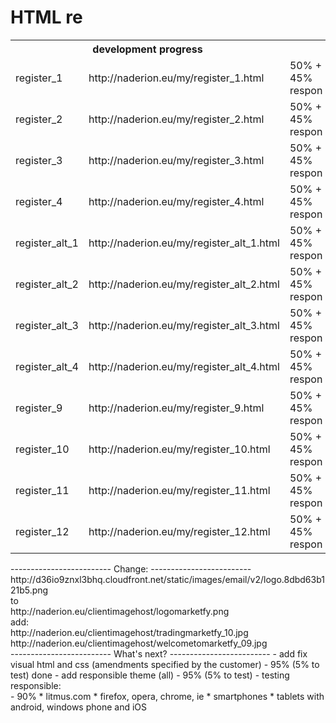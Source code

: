HTML re
================================

<table>
  <tr>
    <th colspan="2">development progress</th>
  </tr>
  <tr>
    <td>register_1</td><td>http://naderion.eu/my/register_1.html</td><td>50% + 45% respon</td>
  </tr>
  <tr>
    <td>register_2</td><td>http://naderion.eu/my/register_2.html</td><td>50% + 45% respon</td>
  </tr>
  <tr>
    <td>register_3</td><td>http://naderion.eu/my/register_3.html</td><td>50% + 45% respon</td>
  </tr>
  <tr>
    <td>register_4</td><td>http://naderion.eu/my/register_4.html</td><td>50% + 45% respon</td>
  </tr>
  <tr>
    <td>register_alt_1</td><td>http://naderion.eu/my/register_alt_1.html</td><td>50% + 45% respon</td>
  </tr>
  <tr>
    <td>register_alt_2</td><td>http://naderion.eu/my/register_alt_2.html</td><td>50% + 45% respon</td>
  </tr>
  <tr>
    <td>register_alt_3</td><td>http://naderion.eu/my/register_alt_3.html</td><td>50% + 45% respon</td>
  </tr>
  <tr>
    <td>register_alt_4</td><td>http://naderion.eu/my/register_alt_4.html</td><td>50% + 45% respon</td>
  </tr>
  <tr>
    <td>register_9</td><td>http://naderion.eu/my/register_9.html</td><td>50% + 45% respon</td>
  </tr>
  <tr>
    <td>register_10</td><td>http://naderion.eu/my/register_10.html</td><td>50% + 45% respon</td>
  </tr>
  <tr>
    <td>register_11</td><td>http://naderion.eu/my/register_11.html</td><td>50% + 45% respon</td>
  </tr>
  <tr>
    <td>register_12</td><td>http://naderion.eu/my/register_12.html</td><td>50% + 45% respon</td>
  </tr>
</table>
-------------------------
Change:
-------------------------
http://d36io9znxl3bhq.cloudfront.net/static/images/email/v2/logo.8dbd63b121b5.png 
<br>to<br>
 http://naderion.eu/clientimagehost/logomarketfy.png <br>
add: <br>
http://naderion.eu/clientimagehost/tradingmarketfy_10.jpg 
http://naderion.eu/clientimagehost/welcometomarketfy_09.jpg <br>
-------------------------
What's next?
-------------------------
- add fix visual html and css (amendments specified by the customer) - 95% (5% to test) done
- add responsible theme (all) - 95% (5% to test)
- testing responsible:<br> - 90%
 * litmus.com
 * firefox, opera, chrome, ie
 * smartphones
 * tablets with android, windows phone and iOS